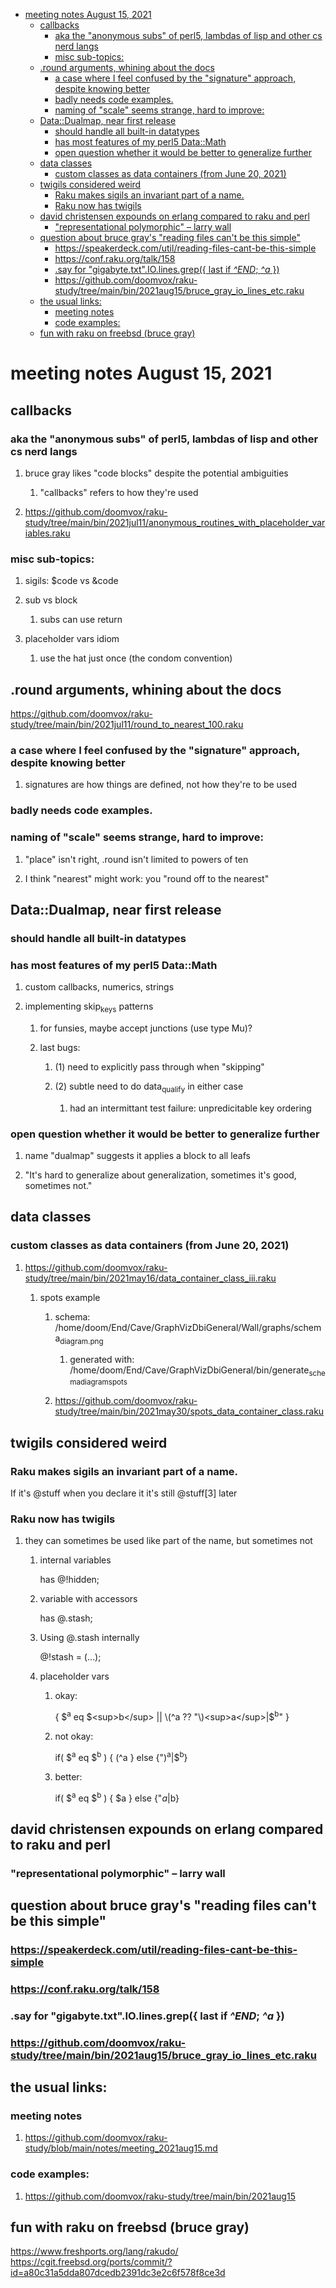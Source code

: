 - [meeting notes August 15, 2021](#org919b37a)
  - [callbacks](#org1bb709b)
    - [aka the "anonymous subs" of perl5, lambdas of lisp and other cs nerd langs](#org23b1c7c)
    - [misc sub-topics:](#org67358e7)
  - [.round arguments, whining about the docs](#orgbcaa7ed)
    - [a case where I feel confused by the "signature" approach, despite knowing better](#org96e7f46)
    - [badly needs code examples.](#org0b6ca10)
    - [naming of "scale" seems strange, hard to improve:](#org292ef20)
  - [Data::Dualmap, near first release](#org4ea54e4)
    - [should handle all built-in datatypes](#org01a2e06)
    - [has most features of my perl5 Data::Math](#org9616a93)
    - [open question whether it would be better to generalize further](#org9c08a8d)
  - [data classes](#org10955f2)
    - [custom classes as data containers (from June 20, 2021)](#org8c20866)
  - [twigils considered weird](#orgd44641a)
    - [Raku makes sigils an invariant part of a name.](#orgaa8c724)
    - [Raku now has twigils](#org63892f6)
  - [david christensen expounds on erlang compared to raku and perl](#org544f575)
    - ["representational polymorphic" &#x2013; larry wall](#orgd7d164e)
  - [question about bruce gray's "reading files can't be this simple"](#orge939b64)
    - [<https://speakerdeck.com/util/reading-files-cant-be-this-simple>](#org238f4f2)
    - [<https://conf.raku.org/talk/158>](#orgfd69ff9)
    - [.say for "gigabyte.txt".IO.lines.grep({ last if *^END*; *^a* })](#org093d66f)
    - [<https://github.com/doomvox/raku-study/tree/main/bin/2021aug15/bruce_gray_io_lines_etc.raku>](#orga242ed1)
  - [the usual links:](#org9ce90a7)
    - [meeting notes](#org3851b60)
    - [code examples:](#org88f5902)
  - [fun with raku on freebsd (bruce gray)](#org9e9c232)


<a id="org919b37a"></a>

# meeting notes August 15, 2021


<a id="org1bb709b"></a>

## callbacks


<a id="org23b1c7c"></a>

### aka the "anonymous subs" of perl5, lambdas of lisp and other cs nerd langs

1.  bruce gray likes "code blocks" despite the potential ambiguities

    1.  "callbacks" refers to how they're used

2.  <https://github.com/doomvox/raku-study/tree/main/bin/2021jul11/anonymous_routines_with_placeholder_variables.raku>


<a id="org67358e7"></a>

### misc sub-topics:

1.  sigils: $code vs &code

2.  sub vs block

    1.  subs can use return

3.  placeholder vars idiom

    1.  use the hat just once (the condom convention)


<a id="orgbcaa7ed"></a>

## .round arguments, whining about the docs

<https://github.com/doomvox/raku-study/tree/main/bin/2021jul11/round_to_nearest_100.raku>


<a id="org96e7f46"></a>

### a case where I feel confused by the "signature" approach, despite knowing better

1.  signatures are how things are defined, not how they're to be used


<a id="org0b6ca10"></a>

### badly needs code examples.


<a id="org292ef20"></a>

### naming of "scale" seems strange, hard to improve:

1.  "place" isn't right, .round isn't limited to powers of ten

2.  I think "nearest" might work:  you "round off to the nearest"


<a id="org4ea54e4"></a>

## Data::Dualmap, near first release


<a id="org01a2e06"></a>

### should handle all built-in datatypes


<a id="org9616a93"></a>

### has most features of my perl5 Data::Math

1.  custom callbacks, numerics, strings

2.  implementing skip<sub>keys</sub> patterns

    1.  for funsies, maybe accept junctions (use type Mu)?
    
    2.  last bugs:
    
        1.  (1) need to explicitly pass through when "skipping"
        
        2.  (2) subtle need to do data<sub>qualify</sub> in either case
        
            1.  had an intermittant test failure: unpredicitable key ordering


<a id="org9c08a8d"></a>

### open question whether it would be better to generalize further

1.  name "dualmap" suggests it applies a block to all leafs

2.  "It's hard to generalize about generalization, sometimes it's good, sometimes not."


<a id="org10955f2"></a>

## data classes


<a id="org8c20866"></a>

### custom classes as data containers (from June 20, 2021)

1.  <https://github.com/doomvox/raku-study/tree/main/bin/2021may16/data_container_class_iii.raku>

    1.  spots example
    
        1.  schema: /home/doom/End/Cave/GraphVizDbiGeneral/Wall/graphs/schema<sub>diagram.png</sub>
        
            1.  generated with: /home/doom/End/Cave/GraphVizDbiGeneral/bin/generate<sub>schema</sub><sub>diagram</sub><sub>spots</sub>
        
        2.  <https://github.com/doomvox/raku-study/tree/main/bin/2021may30/spots_data_container_class.raku>


<a id="orgd44641a"></a>

## twigils considered weird


<a id="orgaa8c724"></a>

### Raku makes sigils an invariant part of a name.

If it's @stuff when you declare it it's still @stuff[3] later


<a id="org63892f6"></a>

### Raku now has twigils

1.  they can sometimes be used like part of the name, but sometimes not

    1.  internal variables
    
        has @!hidden;
    
    2.  variable with accessors
    
        has @.stash;
    
    3.  Using @.stash internally
    
        @!stash = (&#x2026;);
    
    4.  placeholder vars
    
        1.  okay:
        
            { $<sup>a</sup> eq $<sup>b</sup> || \(^a ?? "\)<sup>a</sup>|$<sup>b</sup>" }
        
        2.  not okay:
        
            if( $<sup>a</sup> eq $<sup>b</sup> ) { \(^a } else {"\)<sup>a</sup>|$<sup>b</sup>}
        
        3.  better:
        
            if( $<sup>a</sup> eq $<sup>b</sup> ) { $a } else {"$a|$b}


<a id="org544f575"></a>

## david christensen expounds on erlang compared to raku and perl


<a id="orgd7d164e"></a>

### "representational polymorphic" &#x2013; larry wall


<a id="orge939b64"></a>

## question about bruce gray's "reading files can't be this simple"


<a id="org238f4f2"></a>

### <https://speakerdeck.com/util/reading-files-cant-be-this-simple>


<a id="orgfd69ff9"></a>

### <https://conf.raku.org/talk/158>


<a id="org093d66f"></a>

### .say for "gigabyte.txt".IO.lines.grep({ last if *^END*; *^a* })


<a id="orga242ed1"></a>

### <https://github.com/doomvox/raku-study/tree/main/bin/2021aug15/bruce_gray_io_lines_etc.raku>


<a id="org9ce90a7"></a>

## the usual links:


<a id="org3851b60"></a>

### meeting notes

1.  <https://github.com/doomvox/raku-study/blob/main/notes/meeting_2021aug15.md>


<a id="org88f5902"></a>

### code examples:

1.  <https://github.com/doomvox/raku-study/tree/main/bin/2021aug15>


<a id="org9e9c232"></a>

## fun with raku on freebsd (bruce gray)

<https://www.freshports.org/lang/rakudo/> <https://cgit.freebsd.org/ports/commit/?id=a80c31a5dda807dcedb2391dc3e2c6f578f8ce3d>
